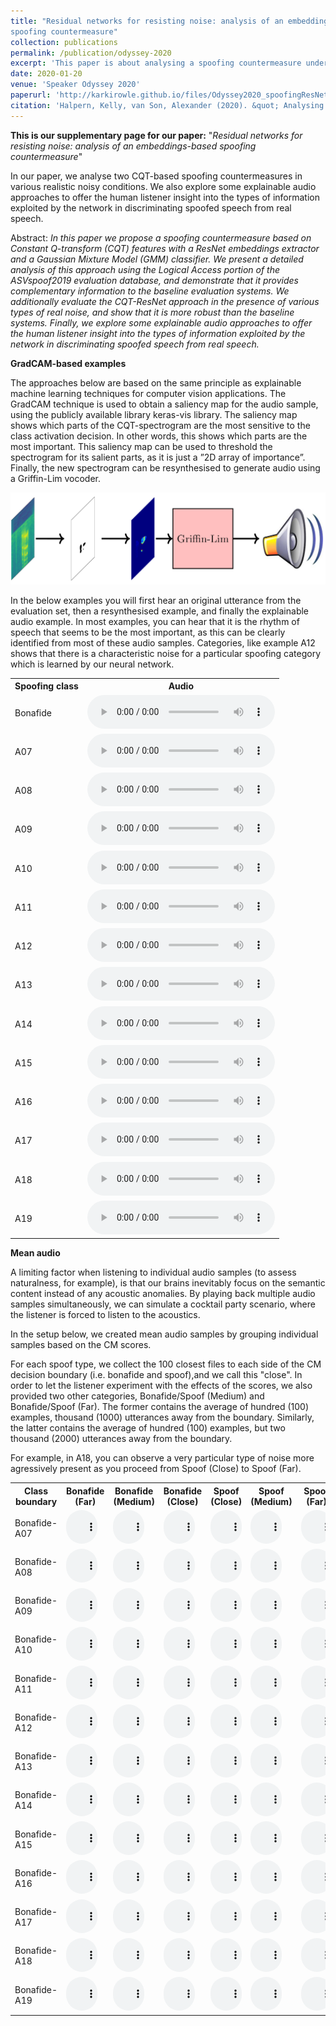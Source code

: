```yaml
---
title: "Residual networks for resisting noise: analysis of an embeddings-based
spoofing countermeasure"
collection: publications
permalink: /publication/odyssey-2020
excerpt: 'This paper is about analysing a spoofing countermeasure under noisy conditions.'
date: 2020-01-20
venue: 'Speaker Odyssey 2020'
paperurl: 'http://karkirowle.github.io/files/Odyssey2020_spoofingResNet_Halpern_et_al.pdf'
citation: 'Halpern, Kelly, van Son, Alexander (2020). &quot; Analysing an embeddings-based spoofing countermeasure in noise; <i>ODYSSEY 2020</i>. 1(1).'
---
```


**This is our supplementary page for our paper:** "*Residual networks for resisting noise: analysis of an embeddings-based spoofing countermeasure*"

In our paper, we analyse two CQT-based spoofing countermeasures in various realistic noisy conditions. We also explore some explainable audio approaches to offer the human listener insight into the types of information exploited by the network in discriminating spoofed speech from real speech.

Abstract: 
*In this paper we propose a spoofing countermeasure based on Constant Q-transform (CQT) features with a ResNet embeddings  extractor  and  a  Gaussian  Mixture  Model  (GMM)  classifier.   We  present  a  detailed  analysis  of  this  approach  using the  Logical  Access  portion  of  the  ASVspoof2019  evaluation database, and demonstrate that it provides complementary information to the baseline evaluation systems.  We additionally evaluate the CQT-ResNet approach in the presence of various types  of  real  noise,  and  show  that  it  is  more  robust  than  the baseline systems.  Finally, we explore some explainable audio approaches to offer the human listener insight into the types of information exploited by the network in discriminating spoofed speech from real speech.*

**GradCAM-based examples**

The approaches below are based on the same principle as explainable machine learning techniques for computer vision applications.
The GradCAM technique is used to obtain a saliency map for the audio sample,  using the publicly available library keras-vis library.
The saliency map shows which parts of the CQT-spectrogram are the most
sensitive to the class activation decision. In other words, this
shows which parts are the most important.  This saliency map
can be used to threshold the spectrogram for its salient parts, as
it is just a ”2D array of importance”.  Finally, the new spectrogram
can be resynthesised to generate audio using a Griffin-Lim
vocoder.

<img src="/images/saliency.png">

In the below examples you will first hear an original utterance from the evaluation set, then a resynthesised example, and finally
the explainable audio example. In most examples, you can hear that it is the rhythm of speech that seems to be the most important, as this
can be clearly identified from most of these audio samples. Categories, like example A12 shows that there is a characteristic noise for
a particular spoofing category which is learned by our neural network.


 <table style="width:100%">
  <tr>
    <th>Spoofing class</th>
    <th>Audio</th>
  </tr>
  <tr>
    <td>Bonafide</td>
    <td>
 <audio controls>
  <source src="/images/odyssey_audio/three_format_-.wav" type="audio/wav">
</audio> 
</td>
  </tr>
  <tr>
    <td>A07</td>
    <td>
 <audio controls>
  <source src="/images/odyssey_audio/three_format_A07.wav" type="audio/wav">
</audio> 
</td>
  </tr>
  <tr>
    <td>A08</td>
    <td>
 <audio controls>
  <source src="/images/odyssey_audio/three_format_A08.wav" type="audio/wav">
</audio> 
</td>
  </tr>
  <tr>
    <td>A09</td>
    <td>
 <audio controls>
  <source src="/images/odyssey_audio/three_format_A09.wav" type="audio/wav">
</audio> 
</td>
  </tr>
  <tr>
    <td>A10</td>
    <td>
 <audio controls>
  <source src="/images/odyssey_audio/three_format_A10.wav" type="audio/wav">
</audio> 
</td>
  </tr>
  <tr>
    <td>A11</td>
    <td>
 <audio controls>
  <source src="/images/odyssey_audio/three_format_A11.wav" type="audio/wav">
</audio> 
</td>
  </tr>
  <tr>
    <td>A12</td>
    <td>
 <audio controls>
  <source src="/images/odyssey_audio/three_format_A12.wav" type="audio/wav">
</audio> 
</td>
  </tr>
  <tr>
    <td>A13</td>
    <td>
 <audio controls>
  <source src="/images/odyssey_audio/three_format_A13.wav" type="audio/wav">
</audio> 
</td>
  </tr>
  <tr>
    <td>A14</td>
    <td>
 <audio controls>
  <source src="/images/odyssey_audio/three_format_A14.wav" type="audio/wav">
</audio> 
</td>
  </tr>
  <tr>
    <td>A15</td>
    <td>
 <audio controls>
  <source src="/images/odyssey_audio/three_format_A15.wav" type="audio/wav">
</audio> 
</td>
  </tr>
  <tr>
    <td>A16</td>
    <td>
 <audio controls>
  <source src="/images/odyssey_audio/three_format_A16.wav" type="audio/wav">
</audio> 
</td>
  </tr>
  <tr>
    <td>A17</td>
    <td>
 <audio controls>
  <source src="/images/odyssey_audio/three_format_A17.wav" type="audio/wav">
</audio> 
</td>
  </tr>
  <tr>
    <td>A18</td>
    <td>
 <audio controls>
  <source src="/images/odyssey_audio/three_format_A18.wav" type="audio/wav">
</audio> 
</td>
  </tr>
  <tr>
    <td>A19</td>
    <td>
 <audio controls>
  <source src="/images/odyssey_audio/three_format_A19.wav" type="audio/wav">
</audio> 
</td>
  </tr>
</table> 


**Mean audio**

A  limiting  factor  when  listening  to  individual
audio samples (to assess naturalness, for example), is that our
brains inevitably focus on the semantic content instead of any
acoustic anomalies. By playing back multiple audio samples simultaneously, we can simulate a cocktail party scenario, where
the  listener  is  forced  to  listen  to  the  acoustics.   

In the setup below, we created mean audio samples by grouping individual samples
based on the CM scores. 

For each spoof type, we collect the
100 closest files to each side of the CM decision boundary (i.e.
bonafide and spoof),and we call this "close". In order to let the listener
experiment with the effects of the scores, we also provided two other categories, Bonafide/Spoof (Medium) and Bonafide/Spoof (Far).
The former contains the average of hundred (100) examples, thousand (1000) utterances away from the boundary. Similarly, the latter contains the
average of hundred (100) examples, but two thousand (2000) utterances away from the boundary.

For example, in A18, you can observe a very particular type of noise more agressively present as you proceed from Spoof (Close) to Spoof (Far).

 <table style="width:100%">
  <tr>
    <th>Class boundary</th>
    <th>Bonafide (Far)</th>
    <th>Bonafide (Medium)</th>
    <th>Bonafide (Close)</th>
    <th>Spoof (Close)</th>
    <th>Spoof (Medium)</th>
    <th>Spoof (Far)</th>
  </tr>
  <tr>
    <td>Bonafide-A07</td>
    <td>
 <audio controls style="width: 50px;">
  <source src="/images/mean_audios/mean_audio_bonafide_A07_add_num_2000.wav" type="audio/wav">
</audio> 
</td>
    <td>
 <audio controls style="width: 50px;">
  <source src="/images/mean_audios/mean_audio_bonafide_A07_add_num_1000.wav" type="audio/wav" >
</audio> 
</td>
    <td>
 <audio controls style="width: 50px;">
  <source src="/images/mean_audios/mean_audio_bonafide_A07_add_num_0.wav" type="audio/wav" >
</audio> 
</td>
    <td>
 <audio controls style="width: 50px;">
  <source src="/images/mean_audios/mean_audio_spoof_A07_add_num_0.wav" type="audio/wav" >
</audio> 
</td>
    <td>
 <audio controls style="width: 50px;">
  <source src="/images/mean_audios/mean_audio_spoof_A07_add_num_1000.wav" type="audio/wav" >
</audio> 
</td>
    <td>
 <audio controls style="width: 50px;">
  <source src="/images/mean_audios/mean_audio_spoof_A07_add_num_2000.wav" type="audio/wav" >
</audio> 
</td>
  </tr>
  <tr>
    <td>Bonafide-A08</td>
    <td>
 <audio controls style="width: 50px;">
  <source src="/images/mean_audios/mean_audio_bonafide_A08_add_num_2000.wav" type="audio/wav">
</audio> 
</td>
    <td>
 <audio controls style="width: 50px;">
  <source src="/images/mean_audios/mean_audio_bonafide_A08_add_num_1000.wav" type="audio/wav" >
</audio> 
</td>
    <td>
 <audio controls style="width: 50px;">
  <source src="/images/mean_audios/mean_audio_bonafide_A08_add_num_0.wav" type="audio/wav" >
</audio> 
</td>
    <td>
 <audio controls style="width: 50px;">
  <source src="/images/mean_audios/mean_audio_spoof_A08_add_num_0.wav" type="audio/wav" >
</audio> 
</td>
    <td>
 <audio controls style="width: 50px;">
  <source src="/images/mean_audios/mean_audio_spoof_A08_add_num_1000.wav" type="audio/wav" >
</audio> 
</td>
    <td>
 <audio controls style="width: 50px;">
  <source src="/images/mean_audios/mean_audio_spoof_A08_add_num_2000.wav" type="audio/wav" >
</audio> 
</td>
  </tr>
  <tr>
    <td>Bonafide-A09</td>
    <td>
 <audio controls style="width: 50px;">
  <source src="/images/mean_audios/mean_audio_bonafide_A09_add_num_2000.wav" type="audio/wav">
</audio> 
</td>
    <td>
 <audio controls style="width: 50px;">
  <source src="/images/mean_audios/mean_audio_bonafide_A09_add_num_1000.wav" type="audio/wav" >
</audio> 
</td>
    <td>
 <audio controls style="width: 50px;">
  <source src="/images/mean_audios/mean_audio_bonafide_A09_add_num_0.wav" type="audio/wav" >
</audio> 
</td>
    <td>
 <audio controls style="width: 50px;">
  <source src="/images/mean_audios/mean_audio_spoof_A09_add_num_0.wav" type="audio/wav" >
</audio> 
</td>
    <td>
 <audio controls style="width: 50px;">
  <source src="/images/mean_audios/mean_audio_spoof_A09_add_num_1000.wav" type="audio/wav" >
</audio> 
</td>
    <td>
 <audio controls style="width: 50px;">
  <source src="/images/mean_audios/mean_audio_spoof_A09_add_num_2000.wav" type="audio/wav" >
</audio> 
</td>
  </tr>
  <tr>
    <td>Bonafide-A10</td>
    <td>
 <audio controls style="width: 50px;">
  <source src="/images/mean_audios/mean_audio_bonafide_A10_add_num_2000.wav" type="audio/wav">
</audio> 
</td>
    <td>
 <audio controls style="width: 50px;">
  <source src="/images/mean_audios/mean_audio_bonafide_A10_add_num_1000.wav" type="audio/wav" >
</audio> 
</td>
    <td>
 <audio controls style="width: 50px;">
  <source src="/images/mean_audios/mean_audio_bonafide_A10_add_num_0.wav" type="audio/wav" >
</audio> 
</td>
    <td>
 <audio controls style="width: 50px;">
  <source src="/images/mean_audios/mean_audio_spoof_A10_add_num_0.wav" type="audio/wav" >
</audio> 
</td>
    <td>
 <audio controls style="width: 50px;">
  <source src="/images/mean_audios/mean_audio_spoof_A10_add_num_1000.wav" type="audio/wav" >
</audio> 
</td>
    <td>
 <audio controls style="width: 50px;">
  <source src="/images/mean_audios/mean_audio_spoof_A10_add_num_2000.wav" type="audio/wav" >
</audio> 
</td>
  </tr>
  <tr>
    <td>Bonafide-A11</td>
    <td>
 <audio controls style="width: 50px;">
  <source src="/images/mean_audios/mean_audio_bonafide_A11_add_num_2000.wav" type="audio/wav">
</audio> 
</td>
    <td>
 <audio controls style="width: 50px;">
  <source src="/images/mean_audios/mean_audio_bonafide_A11_add_num_1000.wav" type="audio/wav" >
</audio> 
</td>
    <td>
 <audio controls style="width: 50px;">
  <source src="/images/mean_audios/mean_audio_bonafide_A11_add_num_0.wav" type="audio/wav" >
</audio> 
</td>
    <td>
 <audio controls style="width: 50px;">
  <source src="/images/mean_audios/mean_audio_spoof_A11_add_num_0.wav" type="audio/wav" >
</audio> 
</td>
    <td>
 <audio controls style="width: 50px;">
  <source src="/images/mean_audios/mean_audio_spoof_A11_add_num_1000.wav" type="audio/wav" >
</audio> 
</td>
    <td>
 <audio controls style="width: 50px;">
  <source src="/images/mean_audios/mean_audio_spoof_A11_add_num_2000.wav" type="audio/wav" >
</audio> 
</td>
  </tr>
  <tr>
    <td>Bonafide-A12</td>
    <td>
 <audio controls style="width: 50px;">
  <source src="/images/mean_audios/mean_audio_bonafide_A12_add_num_2000.wav" type="audio/wav">
</audio> 
</td>
    <td>
 <audio controls style="width: 50px;">
  <source src="/images/mean_audios/mean_audio_bonafide_A12_add_num_1000.wav" type="audio/wav" >
</audio> 
</td>
    <td>
 <audio controls style="width: 50px;">
  <source src="/images/mean_audios/mean_audio_bonafide_A12_add_num_0.wav" type="audio/wav" >
</audio> 
</td>
    <td>
 <audio controls style="width: 50px;">
  <source src="/images/mean_audios/mean_audio_spoof_A12_add_num_0.wav" type="audio/wav" >
</audio> 
</td>
    <td>
 <audio controls style="width: 50px;">
  <source src="/images/mean_audios/mean_audio_spoof_A12_add_num_1000.wav" type="audio/wav" >
</audio> 
</td>
    <td>
 <audio controls style="width: 50px;">
  <source src="/images/mean_audios/mean_audio_spoof_A12_add_num_2000.wav" type="audio/wav" >
</audio> 
</td>
  </tr>
  <tr>
    <td>Bonafide-A13</td>
    <td>
 <audio controls style="width: 50px;">
  <source src="/images/mean_audios/mean_audio_bonafide_A13_add_num_2000.wav" type="audio/wav">
</audio> 
</td>
    <td>
 <audio controls style="width: 50px;">
  <source src="/images/mean_audios/mean_audio_bonafide_A13_add_num_1000.wav" type="audio/wav" >
</audio> 
</td>
    <td>
 <audio controls style="width: 50px;">
  <source src="/images/mean_audios/mean_audio_bonafide_A13_add_num_0.wav" type="audio/wav" >
</audio> 
</td>
    <td>
 <audio controls style="width: 50px;">
  <source src="/images/mean_audios/mean_audio_spoof_A13_add_num_0.wav" type="audio/wav" >
</audio> 
</td>
    <td>
 <audio controls style="width: 50px;">
  <source src="/images/mean_audios/mean_audio_spoof_A13_add_num_1000.wav" type="audio/wav" >
</audio> 
</td>
    <td>
 <audio controls style="width: 50px;">
  <source src="/images/mean_audios/mean_audio_spoof_A13_add_num_2000.wav" type="audio/wav" >
</audio> 
</td>
  </tr>
  <tr>
    <td>Bonafide-A14</td>
    <td>
 <audio controls style="width: 50px;">
  <source src="/images/mean_audios/mean_audio_bonafide_A14_add_num_2000.wav" type="audio/wav">
</audio> 
</td>
    <td>
 <audio controls style="width: 50px;">
  <source src="/images/mean_audios/mean_audio_bonafide_A14_add_num_1000.wav" type="audio/wav" >
</audio> 
</td>
    <td>
 <audio controls style="width: 50px;">
  <source src="/images/mean_audios/mean_audio_bonafide_A14_add_num_0.wav" type="audio/wav" >
</audio> 
</td>
    <td>
 <audio controls style="width: 50px;">
  <source src="/images/mean_audios/mean_audio_spoof_A14_add_num_0.wav" type="audio/wav" >
</audio> 
</td>
    <td>
 <audio controls style="width: 50px;">
  <source src="/images/mean_audios/mean_audio_spoof_A14_add_num_1000.wav" type="audio/wav" >
</audio> 
</td>
    <td>
 <audio controls style="width: 50px;">
  <source src="/images/mean_audios/mean_audio_spoof_A14_add_num_2000.wav" type="audio/wav" >
</audio> 
</td>
  </tr>
  <tr>
    <td>Bonafide-A15</td>
    <td>
 <audio controls style="width: 50px;">
  <source src="/images/mean_audios/mean_audio_bonafide_A15_add_num_2000.wav" type="audio/wav">
</audio> 
</td>
    <td>
 <audio controls style="width: 50px;">
  <source src="/images/mean_audios/mean_audio_bonafide_A15_add_num_1000.wav" type="audio/wav" >
</audio> 
</td>
    <td>
 <audio controls style="width: 50px;">
  <source src="/images/mean_audios/mean_audio_bonafide_A15_add_num_0.wav" type="audio/wav" >
</audio> 
</td>
    <td>
 <audio controls style="width: 50px;">
  <source src="/images/mean_audios/mean_audio_spoof_A15_add_num_0.wav" type="audio/wav" >
</audio> 
</td>
    <td>
 <audio controls style="width: 50px;">
  <source src="/images/mean_audios/mean_audio_spoof_A15_add_num_1000.wav" type="audio/wav" >
</audio> 
</td>
    <td>
 <audio controls style="width: 50px;">
  <source src="/images/mean_audios/mean_audio_spoof_A15_add_num_2000.wav" type="audio/wav" >
</audio> 
</td>
  </tr>
  <tr>
    <td>Bonafide-A16</td>
    <td>
 <audio controls style="width: 50px;">
  <source src="/images/mean_audios/mean_audio_bonafide_A16_add_num_2000.wav" type="audio/wav">
</audio> 
</td>
    <td>
 <audio controls style="width: 50px;">
  <source src="/images/mean_audios/mean_audio_bonafide_A16_add_num_1000.wav" type="audio/wav" >
</audio> 
</td>
    <td>
 <audio controls style="width: 50px;">
  <source src="/images/mean_audios/mean_audio_bonafide_A16_add_num_0.wav" type="audio/wav" >
</audio> 
</td>
    <td>
 <audio controls style="width: 50px;">
  <source src="/images/mean_audios/mean_audio_spoof_A16_add_num_0.wav" type="audio/wav" >
</audio> 
</td>
    <td>
 <audio controls style="width: 50px;">
  <source src="/images/mean_audios/mean_audio_spoof_A16_add_num_1000.wav" type="audio/wav" >
</audio> 
</td>
    <td>
 <audio controls style="width: 50px;">
  <source src="/images/mean_audios/mean_audio_spoof_A16_add_num_2000.wav" type="audio/wav" >
</audio> 
</td>
  </tr>
  <tr>
    <td>Bonafide-A17</td>
    <td>
 <audio controls style="width: 50px;">
  <source src="/images/mean_audios/mean_audio_bonafide_A17_add_num_2000.wav" type="audio/wav">
</audio> 
</td>
    <td>
 <audio controls style="width: 50px;">
  <source src="/images/mean_audios/mean_audio_bonafide_A17_add_num_1000.wav" type="audio/wav" >
</audio> 
</td>
    <td>
 <audio controls style="width: 50px;">
  <source src="/images/mean_audios/mean_audio_bonafide_A17_add_num_0.wav" type="audio/wav" >
</audio> 
</td>
    <td>
 <audio controls style="width: 50px;">
  <source src="/images/mean_audios/mean_audio_spoof_A17_add_num_0.wav" type="audio/wav" >
</audio> 
</td>
    <td>
 <audio controls style="width: 50px;">
  <source src="/images/mean_audios/mean_audio_spoof_A17_add_num_1000.wav" type="audio/wav" >
</audio> 
</td>
    <td>
 <audio controls style="width: 50px;">
  <source src="/images/mean_audios/mean_audio_spoof_A17_add_num_2000.wav" type="audio/wav" >
</audio> 
</td>
  </tr>
  <tr>
    <td>Bonafide-A18</td>
    <td>
 <audio controls style="width: 50px;">
  <source src="/images/mean_audios/mean_audio_bonafide_A18_add_num_2000.wav" type="audio/wav">
</audio> 
</td>
    <td>
 <audio controls style="width: 50px;">
  <source src="/images/mean_audios/mean_audio_bonafide_A18_add_num_1000.wav" type="audio/wav" >
</audio> 
</td>
    <td>
 <audio controls style="width: 50px;">
  <source src="/images/mean_audios/mean_audio_bonafide_A18_add_num_0.wav" type="audio/wav" >
</audio> 
</td>
    <td>
 <audio controls style="width: 50px;">
  <source src="/images/mean_audios/mean_audio_spoof_A18_add_num_0.wav" type="audio/wav" >
</audio> 
</td>
    <td>
 <audio controls style="width: 50px;">
  <source src="/images/mean_audios/mean_audio_spoof_A18_add_num_1000.wav" type="audio/wav" >
</audio> 
</td>
    <td>
 <audio controls style="width: 50px;">
  <source src="/images/mean_audios/mean_audio_spoof_A18_add_num_2000.wav" type="audio/wav" >
</audio> 
</td>
  </tr>
  <tr>
    <td>Bonafide-A19</td>
    <td>
 <audio controls style="width: 50px;">
  <source src="/images/mean_audios/mean_audio_bonafide_A19_add_num_2000.wav" type="audio/wav">
</audio> 
</td>
    <td>
 <audio controls style="width: 50px;">
  <source src="/images/mean_audios/mean_audio_bonafide_A19_add_num_1000.wav" type="audio/wav" >
</audio> 
</td>
    <td>
 <audio controls style="width: 50px;">
  <source src="/images/mean_audios/mean_audio_bonafide_A19_add_num_0.wav" type="audio/wav" >
</audio> 
</td>
    <td>
 <audio controls style="width: 50px;">
  <source src="/images/mean_audios/mean_audio_spoof_A19_add_num_0.wav" type="audio/wav" >
</audio> 
</td>
    <td>
 <audio controls style="width: 50px;">
  <source src="/images/mean_audios/mean_audio_spoof_A19_add_num_1000.wav" type="audio/wav" >
</audio> 
</td>
    <td>
 <audio controls style="width: 50px;">
  <source src="/images/mean_audios/mean_audio_spoof_A19_add_num_2000.wav" type="audio/wav" >
</audio> 
</td>
  </tr>
</table> 





